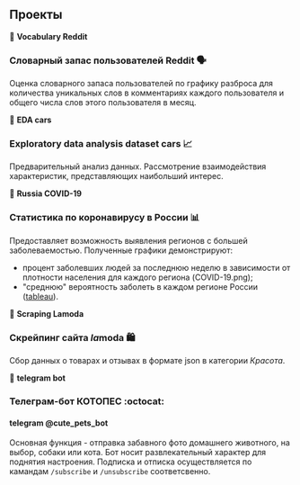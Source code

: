## Проекты
:file_folder: **Vocabulary Reddit**

### Словарный запас пользователей Reddit :speaking_head:

Оценка словарного запаса пользователей по графику разброса для количества уникальных слов в комментариях каждого пользователя и общего числа слов этого пользователя в месяц.

:file_folder: **EDA cars**

### Exploratory data analysis dataset cars :chart_with_upwards_trend:

Предварительный анализ данных. Рассмотрение взаимодействия характеристик, представляющих наибольший интерес.

:file_folder: **Russia COVID-19**

### Статистика по коронавирусу в России :bar_chart:

Предоставляет возможность выявления регионов с большей заболеваемостью. Полученные графики демонстрируют:
- процент заболевших людей за последнюю неделю в зависимости от плотности населения для каждого региона (COVID-19.png);
- "среднюю" вероятность заболеть в каждом регионе России ([tableau](https://public.tableau.com/app/profile/elena7004/viz/RussiastatisticsCOVID-19/COVID-19?publish=yes)).

:file_folder: **Scraping Lamoda**

### Скрейпинг сайта *la*moda :shopping:

Сбор данных о товарах и отзывах в формате json в категории *Красота*.


:file_folder: **telegram bot**

### Телеграм-бот КОТОПЕС :octocat:
#### telegram @cute_pets_bot

Основная функция - отправка забавного фото домашнего животного, на выбор, собаки или кота. Бот носит развлекательный характер для поднятия настроения. Подписка и отписка осуществляется по камандам `/subscribe` и `/unsubscribe` соответсвенно.
